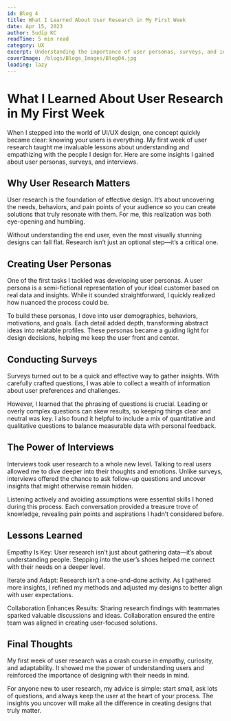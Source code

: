 ```yaml
---
id: Blog 4
title: What I Learned About User Research in My First Week
date: Apr 15, 2023
author: Sudip KC
readTime: 5 min read
category: UX
excerpt: Understanding the importance of user personas, surveys, and interviews.
coverImage: /blogs/Blogs_Images/Blog04.jpg
loading: lazy
---
```


# What I Learned About User Research in My First Week

When I stepped into the world of UI/UX design, one concept quickly became clear: knowing your users is everything. My first week of user research taught me invaluable lessons about understanding and empathizing with the people I design for. Here are some insights I gained about user personas, surveys, and interviews.

## Why User Research Matters

User research is the foundation of effective design. It’s about uncovering the needs, behaviors, and pain points of your audience so you can create solutions that truly resonate with them. For me, this realization was both eye-opening and humbling.

Without understanding the end user, even the most visually stunning designs can fall flat. Research isn’t just an optional step—it’s a critical one.

## Creating User Personas

One of the first tasks I tackled was developing user personas. A user persona is a semi-fictional representation of your ideal customer based on real data and insights. While it sounded straightforward, I quickly realized how nuanced the process could be.

To build these personas, I dove into user demographics, behaviors, motivations, and goals. Each detail added depth, transforming abstract ideas into relatable profiles. These personas became a guiding light for design decisions, helping me keep the user front and center.

## Conducting Surveys

Surveys turned out to be a quick and effective way to gather insights. With carefully crafted questions, I was able to collect a wealth of information about user preferences and challenges.

However, I learned that the phrasing of questions is crucial. Leading or overly complex questions can skew results, so keeping things clear and neutral was key. I also found it helpful to include a mix of quantitative and qualitative questions to balance measurable data with personal feedback.

## The Power of Interviews

Interviews took user research to a whole new level. Talking to real users allowed me to dive deeper into their thoughts and emotions. Unlike surveys, interviews offered the chance to ask follow-up questions and uncover insights that might otherwise remain hidden.

Listening actively and avoiding assumptions were essential skills I honed during this process. Each conversation provided a treasure trove of knowledge, revealing pain points and aspirations I hadn’t considered before.

## Lessons Learned

Empathy Is Key: User research isn’t just about gathering data—it’s about understanding people. Stepping into the user’s shoes helped me connect with their needs on a deeper level.

Iterate and Adapt: Research isn’t a one-and-done activity. As I gathered more insights, I refined my methods and adjusted my designs to better align with user expectations.

Collaboration Enhances Results: Sharing research findings with teammates sparked valuable discussions and ideas. Collaboration ensured the entire team was aligned in creating user-focused solutions.

## Final Thoughts

My first week of user research was a crash course in empathy, curiosity, and adaptability. It showed me the power of understanding users and reinforced the importance of designing with their needs in mind.

For anyone new to user research, my advice is simple: start small, ask lots of questions, and always keep the user at the heart of your process. The insights you uncover will make all the difference in creating designs that truly matter.
